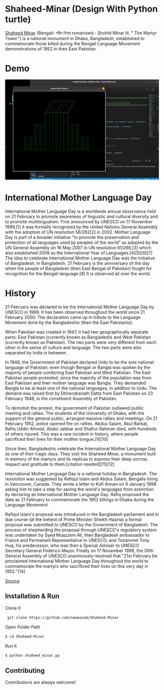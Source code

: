# Shaheed-Minar (Design With Python turtle) 

[Shaheed Minar](https://en.wikipedia.org/wiki/Shaheed_Minar,_Dhaka) (Bengali: শহীদ মিনার romanised:- Shohid Minar lit. " The Martyr Tower") is a national monument in Dhaka, Bangladesh, established to commemorate those killed during the Bengali Language Movement demonstrations of 1952 in then East Pakistan.

# Demo 

![demo](./sahid%20minner.JPG)


# International Mother Language Day
International Mother Language Day is a worldwide annual observance held on 21 February to promote awareness of linguistic and cultural diversity and to promote multilingualism. First announced by UNESCO on 17 November 1999,[1] it was formally recognized by the United Nations General Assembly with the adoption of UN resolution 56/262[2] in 2002. Mother Language Day is part of a broader initiative "to promote the preservation and protection of all languages used by peoples of the world" as adopted by the UN General Assembly on 16 May 2007 in UN resolution 61/266,[3] which also established 2008 as the International Year of Languages.[4][5][6][7] The idea to celebrate International Mother Language Day was the initiative of Bangladesh. In Bangladesh, 21 February is the anniversary of the day when the people of Bangladesh (then East Bengal of Pakistan) fought for recognition for the Bengali language.[8] It is observed all over the world.

# History 

21 February was declared to be the International Mother Language Day by UNESCO in 1999. It has been observed throughout the world since 21 February 2000. The declaration came up in tribute to the Language Movement done by the Bangladeshis (then the East Pakistanis).

When Pakistan was created in 1947, it had two geographically separate parts: East Pakistan (currently known as Bangladesh) and West Pakistan (currently known as Pakistan). The two parts were very different from each other in the sense of culture and language. The two parts were also separated by India in between.

In 1948, the Government of Pakistan declared Urdu to be the sole national language of Pakistan, even though Bengali or Bangla was spoken by the majority of people combining East Pakistan and West Pakistan. The East Pakistan people protested, since the majority of the population was from East Pakistan and their mother language was Bangla. They demanded Bangla to be at least one of the national languages, in addition to Urdu. The demand was raised first by Dhirendranath Datta from East Pakistan on 23 February 1948, in the constituent Assembly of Pakistan.

To demolish the protest, the government of Pakistan outlawed public meeting and rallies. The students of the University of Dhaka, with the support of the general public, arranged massive rallies and meetings. On 21 February 1952, police opened fire on rallies. Abdus Salam, Abul Barkat, Rafiq Uddin Ahmed, Abdul Jabbar and Shafiur Rahman died, with hundreds of others injured. This was a rare incident in history, where people sacrificed their lives for their mother tongue.[9][10]

Since then, Bangladeshis celebrate the International Mother Language Day as one of their tragic days. They visit the Shaheed Minar, a monument built in memory of the martyrs and its replicas to express their deep sorrow, respect and gratitude to them.[citation needed][11][12]

International Mother Language Day is a national holiday in Bangladesh. The resolution was suggested by Rafiqul Islam and Abdus Salam, Bengalis living in Vancouver, Canada. They wrote a letter to Kofi Annan on 9 January 1998 asking him to take a step for saving the world's languages from extinction by declaring an International Mother Language Day. Rafiq proposed the date as 21 February to commemorate the 1952 killings in Dhaka during the Language Movement.

Rafiqul Islam's proposal was introduced in the Bangladesh parliament and in due course (at the behest of Prime Minister Sheikh Hasina) a formal proposal was submitted to UNESCO by the Government of Bangladesh. The process of shepherding the proposal through UNESCO's regulatory system was undertaken by Syed Muazzem Ali, then Bangladesh ambassador to France and Permanent Representative to UNESCO, and Tozammel Tony Huq, his predecessor, who was then a Special Adviser to UNESCO Secretary General Federico Mayor. Finally on 17 November 1999, the 30th General Assembly of UNESCO unanimously resolved that "21st February be proclaimed International Mother Language Day throughout the world to commemorate the martyrs who sacrificed their lives on this very day in 1952."[14]

[Source](https://en.wikipedia.org/wiki/International_Mother_Language_Day)



## Installation & Run 

Clone It

```bash
 git clone https://github.com/naemazam/Shaheed-Minar
```

Open Folder Path

```bash
$ cd Shaheed-Minar
```

Run It 

```bash
$ python shaheed_minar.py
```



## Contributing

Contributions are always welcome!


    
